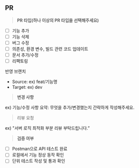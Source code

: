 ## PR
> **PR 타입(하나 이상의 PR 타입을 선택해주세요)**
> 
- [ ]  기능 추가
- [ ]  기능 삭제
- [ ]  버그 수정
- [ ]  의존성, 환경 변수, 빌드 관련 코드 업데이트
- [ ]  문서 추가/수정
- [ ]  리팩토링

반영 브랜치

- Source: ex) feat/기능명
- Target: ex) dev

> **변경 사항**
> 

ex) 기능/수정 사항 요약: 무엇을 추가/변경했는지 간략하게 작성해주세요.

> 리뷰 요청
> 

ex) "서버 로직 최적화 부분 리뷰 부탁드립니다.”

> **검증 여부**
> 
- [ ]  Postman으로 API 테스트 완료
- [ ]  로컬에서 기능 정상 동작 확인
- [ ]  단위 테스트 작성 및 통과 확인
